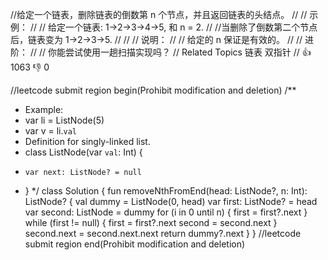 //给定一个链表，删除链表的倒数第 n 个节点，并且返回链表的头结点。 
//
// 示例： 
//
// 给定一个链表: 1->2->3->4->5, 和 n = 2.
//
//当删除了倒数第二个节点后，链表变为 1->2->3->5.
// 
//
// 说明： 
//
// 给定的 n 保证是有效的。 
//
// 进阶： 
//
// 你能尝试使用一趟扫描实现吗？ 
// Related Topics 链表 双指针 
// 👍 1063 👎 0


//leetcode submit region begin(Prohibit modification and deletion)
/**
 * Example:
 * var li = ListNode(5)
 * var v = li.`val`
 * Definition for singly-linked list.
 * class ListNode(var `val`: Int) {
 *     var next: ListNode? = null
 * }
 */
class Solution {
    fun removeNthFromEnd(head: ListNode?, n: Int): ListNode? {
        val dummy = ListNode(0, head)
        var first: ListNode? = head
        var second: ListNode = dummy
        for (i in 0 until n) {
            first = first?.next
        }
        while (first != null) {
            first = first?.next
            second = second.next
        }
        second.next = second.next.next
        return dummy?.next
    }
}
//leetcode submit region end(Prohibit modification and deletion)
